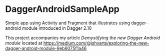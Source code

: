 # DaggerAndroidSampleApp
Simple app using Activity and Fragment that illustrates using dagger-android module introduced in Dagger 2.10

This project accompanies my article *Demystifying the new Dagger Android module* located at https://medium.com/@jshvarts/exploring-the-new-dagger-android-module-9eb6075f1a46
